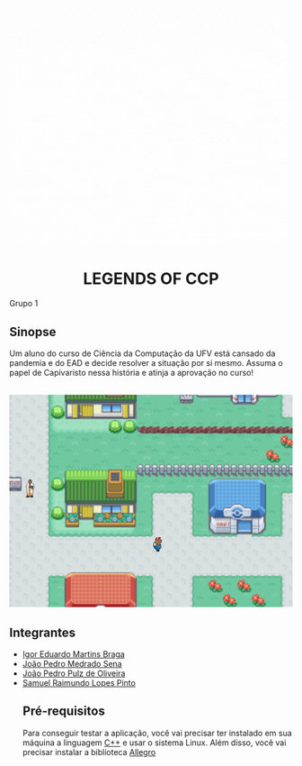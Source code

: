 ![Alt text](https://github.com/INF112-Programacao2/20212-team-1/blob/main/LEGENDS%20OF%20CPP.gif)

<h1 align="center"> LEGENDS OF CCP </h1>

Grupo 1

<h2> Sinopse </h2>
<p> Um aluno do curso de Ciência da Computação da UFV está cansado da pandemia e do EAD e decide resolver a situação por si mesmo. Assuma o papel de Capivaristo nessa história e atinja a aprovação no curso! </p>

<br> ![Alt text](https://github.com/INF112-Programacao2/20212-team-1/blob/main/TelaInicial.png) <br>

<h2> Integrantes </h2>

<ul>
  <li><a href="https://github.com/Igoreduardobraga">Igor Eduardo Martins Braga</a></li>
  <li><a href="https://github.com/jpmedras">João Pedro Medrado Sena</a></li>
  <li><a href="https://github.com/jopzoli">João Pedro Pulz de Oliveira</a></li>
  <li><a href="https://github.com/SRaimundo">Samuel Raimundo Lopes Pinto</a></li>

## Pré-requisitos
Para conseguir testar a aplicação, você vai precisar ter instalado em sua máquina a linguagem [C++](https://diolinux.com.br/sistemas-operacionais/como-programar-em-cc-no-ubuntu.html) e usar o sistema Linux. Além disso, você vai precisar instalar a biblioteca [Allegro](https://github.com/liballeg/allegro_wiki/wiki/Quickstart)
